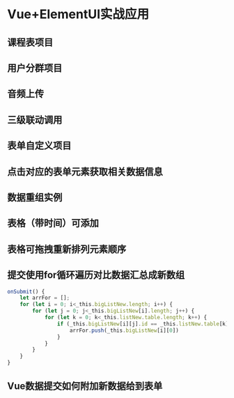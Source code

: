 # Vue+ElementUI实战应用

## 课程表项目

## 用户分群项目

## 音频上传

## 三级联动调用

## 表单自定义项目

## 点击对应的表单元素获取相关数据信息

## 数据重组实例

## 表格（带时间）可添加

## 表格可拖拽重新排列元素顺序

## 提交使用for循环遍历对比数据汇总成新数组
``` javascript
onSubmit() {
	let arrFor = [];
    for (let i = 0; i<_this.bigListNew.length; i++) {
        for (let j = 0; j<_this.bigListNew[i].length; j++) {
            for (let k = 0; k<_this.listNew.table.length; k++) {
                if (_this.bigListNew[i][j].id == _this.listNew.table[k].id) {
                    arrFor.push(_this.bigListNew[i][0])
                }
            }
        } 
    }
}
```

## Vue数据提交如何附加新数据给到表单

